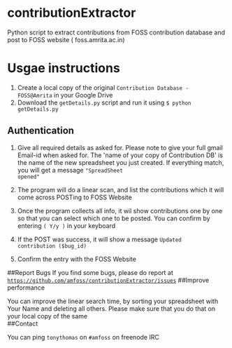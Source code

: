 # contributionExtractor
Python script to extract contributions from FOSS contribution database and post to FOSS website ( foss.amrita.ac.in)

# Usgae instructions
1. Create a local copy of the original <code>Contribution Database - FOSS@Amrita</code> in your Google Drive <br/>
2. Download the <code>getDetails.py</code> script and run it using  <code>$ python getDetails.py</code>

## Authentication
1. Give all required details as asked for. Please note to give your full gmail Email-id when asked for. The 'name of your copy of Contribution DB' is the name of the new spreadsheet you just created.
If everything match, you will get a message <code>"SpreadSheet opened"</code>

2. The program will do a linear scan, and list the contributions which it will come across
POSTing to FOSS Website<br/>

5. Once the program collects all info, it wil show contributions one by one so that you can select which one to be posted. You can confirm by entering <code>( Y/y )</code>  in your keyboard<br/>
6. If the POST was success, it will show a message <code>Updated contribution ($bug_id)</code>

7. Confirm the entry with the FOSS Website<br/>

##Report Bugs
If you find some bugs, please do report at <code>https://github.com/amfoss/contributionExtractor/issues</code>
##Improve performance

You can improve the linear search time, by sorting your spreadsheet with Your Name and deleting all others. Please make sure that you do that on your local copy of the same<br/>
##Contact

You can ping <code>tonythomas</code> on <code>#amfoss</code> on freenode IRC
